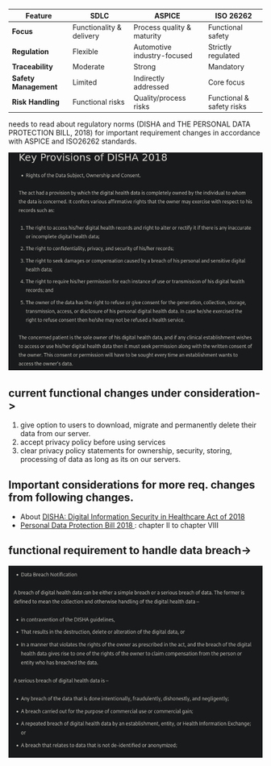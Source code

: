 | Feature               | SDLC                     | ASPICE                      | ISO 26262                 |
| --------------------- | ------------------------ | --------------------------- | ------------------------- |
| **Focus**             | Functionality & delivery | Process quality & maturity  | Functional safety         |
| **Regulation**        | Flexible                 | Automotive industry-focused | Strictly regulated        |
| **Traceability**      | Moderate                 | Strong                      | Mandatory                 |
| **Safety Management** | Limited                  | Indirectly addressed        | Core focus                |
| **Risk Handling**     | Functional risks         | Quality/process risks       | Functional & safety risks |

needs to read about regulatory norms (DISHA and THE PERSONAL DATA PROTECTION BILL, 2018) for important requirement changes in accordance with ASPICE and ISO26262 standards.


![](assets/DISHA.png)

## current functional changes under consideration->
1.  give option to users to download, migrate and permanently delete their data from our server.
2. accept privacy policy before using services
3. clear privacy policy statements for ownership, security, storing, processing of data as long as its on our servers.

## Important considerations for more req. changes from following changes.
- About [DISHA: Digital Information Security in Healthcare Act of 2018](https://blog.ipleaders.in/insight-on-digital-information-security-in-healthcare-act-2018/)
- [Personal Data Protection Bill 2018 ](https://www.meity.gov.in/writereaddata/files/Personal_Data_Protection_Bill,2018.pdf) : chapter II to chapter VIII

## functional requirement to handle data breach->
![](assets/DataSecurity&breach.png)